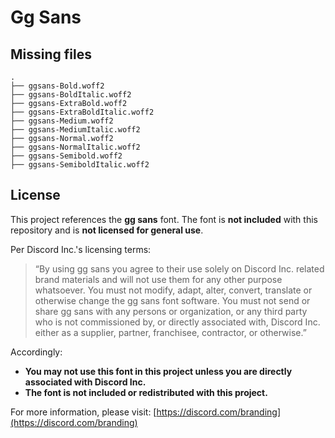 # Gg Sans

## Missing files

```
.
├── ggsans-Bold.woff2
├── ggsans-BoldItalic.woff2
├── ggsans-ExtraBold.woff2
├── ggsans-ExtraBoldItalic.woff2
├── ggsans-Medium.woff2
├── ggsans-MediumItalic.woff2
├── ggsans-Normal.woff2
├── ggsans-NormalItalic.woff2
├── ggsans-Semibold.woff2
├── ggsans-SemiboldItalic.woff2
```

## License

This project references the **gg sans** font. The font is **not included** with this repository and is **not licensed for general use**.

Per Discord Inc.'s licensing terms:

> “By using gg sans you agree to their use solely on Discord Inc. related brand materials and will not use them for any other purpose whatsoever. You must not modify, adapt, alter, convert, translate or otherwise change the gg sans font software. You must not send or share gg sans with any persons or organization, or any third party who is not commissioned by, or directly associated with, Discord Inc. either as a supplier, partner, franchisee, contractor, or otherwise.”

Accordingly:

-   **You may not use this font in this project unless you are directly associated with Discord Inc.**
-   **The font is not included or redistributed with this project.**

For more information, please visit: [https://discord.com/branding](https://discord.com/branding)
